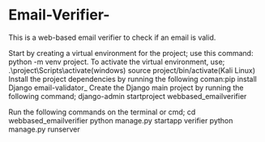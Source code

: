 # Email-Verifier-
This is a web-based email verifier to check if an email is valid. 

Start by creating a virtual environment for the project; use this command: python -m venv project.
To activate the virtual environment, use; .\project\Scripts\activate(windows) 
                                          source project/bin/activate(Kali Linux)
Install the project dependencies by running the following coman:pip install Django email-validator_
Create the Django main project by running the following command; django-admin startproject webbased_emailverifier

Run the following commands on the terminal or cmd;
                                              cd webbased_emailverifier
                                              python manage.py startapp verifier
                                              python manage.py runserver
